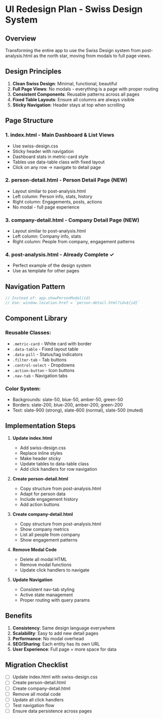# UI Redesign Plan - Swiss Design System

## Overview
Transforming the entire app to use the Swiss Design system from post-analysis.html as the north star, moving from modals to full page views.

## Design Principles
1. **Clean Swiss Design**: Minimal, functional, beautiful
2. **Full Page Views**: No modals - everything is a page with proper routing
3. **Consistent Components**: Reusable patterns across all pages
4. **Fixed Table Layouts**: Ensure all columns are always visible
5. **Sticky Navigation**: Header stays at top when scrolling

## Page Structure

### 1. **index.html** - Main Dashboard & List Views
- Use swiss-design.css
- Sticky header with navigation
- Dashboard stats in metric-card style
- Tables use data-table class with fixed layout
- Click on any row → navigate to detail page

### 2. **person-detail.html** - Person Detail Page (NEW)
- Layout similar to post-analysis.html
- Left column: Person info, stats, history
- Right column: Engagements, posts, actions
- No modal - full page experience

### 3. **company-detail.html** - Company Detail Page (NEW)
- Layout similar to post-analysis.html
- Left column: Company info, stats
- Right column: People from company, engagement patterns

### 4. **post-analysis.html** - Already Complete ✓
- Perfect example of the design system
- Use as template for other pages

## Navigation Pattern
```javascript
// Instead of: app.showPersonModal(id)
// Use: window.location.href = `person-detail.html?id=${id}`
```

## Component Library

### Reusable Classes:
- `.metric-card` - White card with border
- `.data-table` - Fixed layout table
- `.data-pill` - Status/tag indicators
- `.filter-tab` - Tab buttons
- `.control-select` - Dropdowns
- `.action-button` - Icon buttons
- `.nav-tab` - Navigation tabs

### Color System:
- Backgrounds: slate-50, blue-50, amber-50, green-50
- Borders: slate-200, blue-200, amber-200, green-200
- Text: slate-900 (strong), slate-600 (normal), slate-500 (muted)

## Implementation Steps

1. **Update index.html**
   - Add swiss-design.css
   - Replace inline styles
   - Make header sticky
   - Update tables to data-table class
   - Add click handlers for row navigation

2. **Create person-detail.html**
   - Copy structure from post-analysis.html
   - Adapt for person data
   - Include engagement history
   - Add action buttons

3. **Create company-detail.html**
   - Copy structure from post-analysis.html
   - Show company metrics
   - List all people from company
   - Show engagement patterns

4. **Remove Modal Code**
   - Delete all modal HTML
   - Remove modal functions
   - Update click handlers to navigate

5. **Update Navigation**
   - Consistent nav-tab styling
   - Active state management
   - Proper routing with query params

## Benefits
1. **Consistency**: Same design language everywhere
2. **Scalability**: Easy to add new detail pages
3. **Performance**: No modal overhead
4. **SEO/Sharing**: Each entity has its own URL
5. **User Experience**: Full page = more space for data

## Migration Checklist
- [ ] Update index.html with swiss-design.css
- [ ] Create person-detail.html
- [ ] Create company-detail.html
- [ ] Remove all modal code
- [ ] Update all click handlers
- [ ] Test navigation flow
- [ ] Ensure data persistence across pages